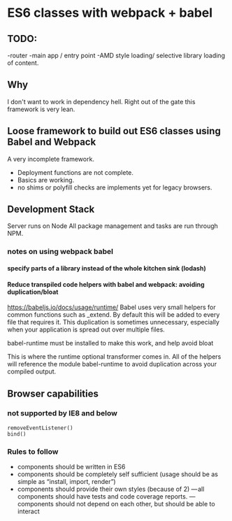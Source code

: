 # ES6 classes with webpack + babel

## TODO:
-router
-main app / entry point
-AMD style loading/ selective library loading of content.

## Why
I don't want to work in dependency hell. Right out of the gate this framework is very lean.


## Loose framework to build out ES6 classes using Babel and Webpack

A very incomplete framework. 
- Deployment functions are not complete.
- Basics are working.
- no shims or polyfill checks are implements yet for legacy browsers.


## Development Stack

Server runs on Node
All package management and tasks are run through NPM. 



### notes on using webpack babel

#### specify parts of a library instead of the whole kitchen sink (lodash)


#### Reduce transpiled code helpers with babel and webpack: avoiding duplication/bloat

https://babeljs.io/docs/usage/runtime/
Babel uses very small helpers for common functions such as _extend. By default this will be added to every file that requires it. This duplication is sometimes unnecessary, especially when your application is spread out over multiple files.

babel-runtime must be installed to make this work, and help avoid bloat

This is where the runtime optional transformer comes in. All of the helpers will reference the module babel-runtime to avoid duplication across your compiled output.

## Browser capabilities


### not supported by IE8 and below
    removeEventListener() 
    bind() 


### Rules to follow

- components should be written in ES6
- components should be completely self sufficient (usage should be as simple as “install, import, render”)
- components should provide their own styles (because of 2)
— all components should have tests and code coverage reports.
— components should not depend on each other, but should be able to interact


